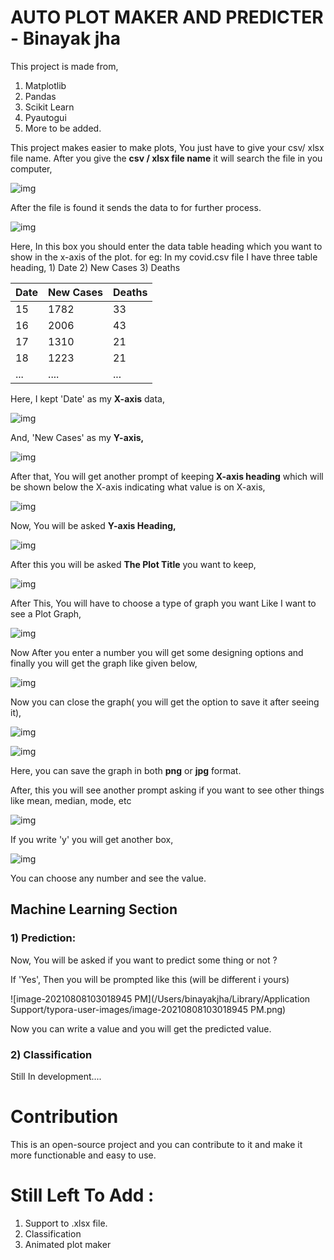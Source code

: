 # AUTO PLOT MAKER AND PREDICTER - Binayak jha

This project is made from,

1) Matplotlib
2) Pandas
3) Scikit Learn
4) Pyautogui
5) More to be added.

This project makes easier to make plots, You just have to give your csv/ xlsx file name.
After you give the <b>csv / xlsx file name</b> it will search the file in you computer, 

![img](https://lh3.googleusercontent.com/--Fu8obuSNE4/YQ_707OCF6I/AAAAAAAAB34/Xt9U3QPrrnwf8j70TnnotI040WCC6r0LACLcBGAsYHQ/Screen%2BShot%2B2021-08-08%2Bat%2B9.27.39%2BPM.png)

After the file is found it sends the data to for further process.

![img](https://lh3.googleusercontent.com/-QrPcVOCDsI8/YQ_8cSA-JiI/AAAAAAAAB4A/c-zLjhulxAcxmbRQGyp6EymF9Py6xiB2QCLcBGAsYHQ/image.png)

Here, In this box you should enter the data table heading which you want to show in the x-axis of the plot. for eg: In my covid.csv file I have three table heading, 1) Date 2) New Cases 3) Deaths

| Date | New Cases | Deaths |
| ---- | --------- | ------ |
| 15   | 1782      | 33     |
| 16   | 2006      | 43     |
| 17   | 1310      | 21     |
| 18   | 1223      | 21     |
| ...  | ....      | ...    |



Here, I kept 'Date' as my <b>X-axis</b> data,

![img](https://lh3.googleusercontent.com/-pCpgg-oRnjk/YRAELCcUr-I/AAAAAAAAB4I/7UQdo54GLsUShOCwNeGNxv3o5ZPhYiUfgCLcBGAsYHQ/image.png)

And, 'New Cases' as my <b>Y-axis,</b>

![img](https://lh3.googleusercontent.com/-v-mgYbTcNqE/YRAEkPSvjjI/AAAAAAAAB4Q/p6bB4ZOwMiMKAFNOMfPlsZXcyURe8iRIwCLcBGAsYHQ/image.png)

After that, You will get another prompt of keeping<b> X-axis heading</b> which will be shown below the X-axis indicating what value is on X-axis,

![img](https://lh3.googleusercontent.com/-ZLUsCBQCjYo/YRAFCtloHxI/AAAAAAAAB4Y/RVBINj4z7wcV5Aqx5MAhReUat2XTWekigCLcBGAsYHQ/image.png)

Now, You will be asked <b>Y-axis Heading,</b>

![img](https://lh3.googleusercontent.com/-AIctsUd0JkI/YRAFS-Dn3NI/AAAAAAAAB4g/-6vcWb2cabMnZtSnddWJoaWW2q6Mj0rMQCLcBGAsYHQ/image.png)

After this you will be asked <b>The Plot Title</b> you want to keep,

![img](https://lh3.googleusercontent.com/-1e45B5inYQA/YRAFqh2vxTI/AAAAAAAAB4o/p-1U40L3eFQN495LtEaSZL_lb9sAhdrbACLcBGAsYHQ/image.png)

After This, You will have to choose a type of graph you want Like I want to see a Plot Graph,

![img](https://lh3.googleusercontent.com/-sbY8xjW6zqY/YRAGBftGMGI/AAAAAAAAB4w/OPoaIKQU7ecamulrhoO_luGoKavqMzkagCLcBGAsYHQ/image.png)

Now After you enter a number you will get some designing options and finally you will get the graph like given below,

![img](https://lh3.googleusercontent.com/-j6EJGnKzTr8/YRAHMqrJz3I/AAAAAAAAB5E/QrfHubOkzswE6HlEBVujRjfD3V1U2pz5gCLcBGAsYHQ/image.png)

Now you can close the graph( you will get the option to save it after seeing it),

![img](https://lh3.googleusercontent.com/-F6dEyOzcY5c/YRAGdoBll3I/AAAAAAAAB44/r2DbuJ0m8cAvZCW1ZrDBL44yJYHwnV33gCLcBGAsYHQ/image.png)

![img](https://lh3.googleusercontent.com/-DypjeRbGJTs/YRAGjlFJ-GI/AAAAAAAAB48/r_V_Jm60R5wGYLu_m1Obm4hrgbKL0ei1gCLcBGAsYHQ/image.png)

Here, you can save the graph in both <b>png</b> or <b>jpg</b> format.

After, this you will see another prompt asking if you want to see other things like mean, median, mode, etc

![img](https://lh3.googleusercontent.com/-w8thIExW8VM/YRAIoFOtUHI/AAAAAAAAB5M/DDBP1yk67XEr3QcSy5wWu7P3OAq4oYPUQCLcBGAsYHQ/image.png) 

If you write 'y' you will get another box,

![img](https://lh3.googleusercontent.com/-78ydmTy0xGo/YRAI5T7xzoI/AAAAAAAAB5U/zdJ7rfUwq5sWi0XLDtrWCJSpPOTQ-kfAQCLcBGAsYHQ/image.png)

You can choose any number and see the value.

## Machine Learning Section

### 1) Prediction:

Now, You will be asked if you want to predict some thing or not ?

If 'Yes', Then you will be prompted like this (will be different i yours)

![image-20210808103018945 PM](/Users/binayakjha/Library/Application Support/typora-user-images/image-20210808103018945 PM.png)

Now you can write a value and you will get the predicted value.

### 2) Classification

Still In development....



# Contribution

This is an open-source project and you can contribute to it and make it more functionable and easy to use. 



# Still Left To Add :

1) Support to .xlsx file.
2) Classification
3) Animated plot maker
